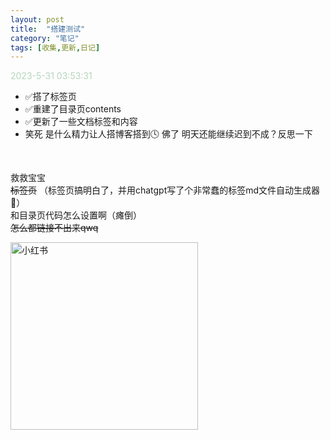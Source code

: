 ```yaml
---
layout: post
title:  "搭建测试"
category: "笔记"
tags: [收集,更新,日记]
---
```

<font color="#b5d5bc"> 2023-5-31 03:53:31 </font>
- ✅搭了标签页
- ✅重建了目录页contents
- ✅更新了一些文档标签和内容
- 笑死 是什么精力让人搭博客搭到🕓 佛了 明天还能继续迟到不成？反思一下

<!--模板：<img src="网址" alt="标题" width="300" height="300"> 不行 都会挂掉呜呜-->
<br>

救救宝宝<br>
~~标签页~~ （标签页搞明白了，并用chatgpt写了个非常蠢的标签md文件自动生成器🤡）<br>
和目录页代码怎么设置啊（瘫倒）<br>
~~怎么都链接不出来qwq~~

<img src="https://i.hd-r.cn/809db447c435506465b26d91fb7e0064.png"
alt="小红书" width="300" height="">

